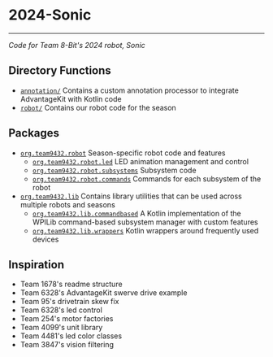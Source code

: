 # 2024-Sonic

---
_Code for Team 8-Bit's 2024 robot, Sonic_

## Directory Functions

- [`annotation/`](annotation/src/main/kotlin/org/team9432/lib/annotation) Contains a custom annotation processor to
  integrate AdvantageKit with Kotlin code
- [`robot/`](robot/src/main/kotlin/org/team9432) Contains our robot code for the season

## Packages

- [`org.team9432.robot`](robot/src/main/kotlin/org/team9432/robot) Season-specific robot code and features
    - [`org.team9432.robot.led`](robot/src/main/kotlin/org/team9432/robot/led) LED animation management and control
    - [`org.team9432.robot.subsystems`](robot/src/main/kotlin/org/team9432/robot/subsystems) Subsystem code
    - [`org.team9432.robot.commands`](robot/src/main/kotlin/org/team9432/robot/commands) Commands for each subsystem of
      the robot
- [`org.team9432.lib`](robot/src/main/kotlin/org/team9432/lib) Contains library utilities that can be used across
  multiple robots and seasons
    - [`org.team9432.lib.commandbased`](robot/src/main/kotlin/org/team9432/lib/commandbased) A Kotlin implementation of
      the WPILib command-based subsystem manager with custom features
    - [`org.team9432.lib.wrappers`](robot/src/main/kotlin/org/team9432/lib/wrappers)  Kotlin wrappers around frequently
      used devices

## Inspiration

- Team 1678's readme structure
- Team 6328's AdvantageKit swerve drive example
- Team 95's drivetrain skew fix
- Team 6328's led control
- Team 254's motor factories
- Team 4099's unit library
- Team 4481's led color classes
- Team 3847's vision filtering